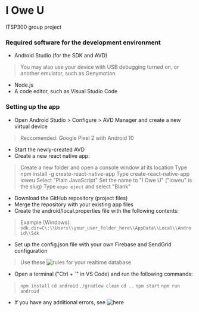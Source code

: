 # I Owe U
ITSP300 group project

### **Required software for the development environment**
- Android Studio (for the SDK and AVD)
> You may also use your device with USB debugging turned on, or another emulator, such as Genymotion
- Node.js
- A code editor, such as Visual Studio Code

### **Setting up the app**
- Open Android Studio > Configure > AVD Manager and create a new virtual device
> Reccomended: Google Pixel 2 with Android 10
- Start the newly-created AVD
- Create a new react native app:
> Create a new folder and open a console window at its location
> Type npm install -g create-react-native-app
> Type create-react-native-app ioweu
> Select "Plain JavaScript"
> Set the name to "I Owe U" ("ioweu" is the slug)
> Type `expo eject` and select "Blank"
- Download the GitHub repository (project files)
- Merge the repository with your existing app files
- Create the android/local.properties file with the following contents:
> Example (Windows): `sdk.dir=C\:\\Users\\your_user_folder_here\\AppData\\Local\\Android\\Sdk`
- Set up the config.json file with your own Firebase and SendGrid configuration
> Use these ![rules](https://rentry.co/dq3uq) for your realtime database
- Open a terminal ("Ctrl + \`" in VS Code) and run the following commands:
> `npm install`
> `cd android`
> `./gradlew clean`
> `cd ..`
> `npm start`
> `npm run android`
- If you have any additional errors, see ![here](https://rentry.co/tpvus)
